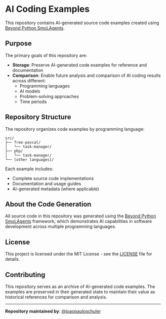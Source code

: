 # AI Coding Examples

This repository contains AI-generated source code examples created using [Beyond Python SmoLAgents](https://github.com/joaopauloschuler/beyond-python-smolagents).

## Purpose

The primary goals of this repository are:
- **Storage**: Preserve AI-generated code examples for reference and documentation
- **Comparison**: Enable future analysis and comparison of AI coding results across different:
  - Programming languages
  - AI models
  - Problem-solving approaches
  - Time periods

## Repository Structure

The repository organizes code examples by programming language:

```
src/
├── free-pascal/
│   └── task-manager/
├── php/
│   └── task-manager/
└── [other languages]/
```

Each example includes:
- Complete source code implementations
- Documentation and usage guides
- AI-generated metadata (where applicable)

## About the Code Generation

All source code in this repository was generated using the [Beyond Python SmoLAgents](https://github.com/joaopauloschuler/beyond-python-smolagents) framework, which demonstrates AI capabilities in software development across multiple programming languages.

## License

This project is licensed under the MIT License - see the [LICENSE](LICENSE) file for details.

## Contributing

This repository serves as an archive of AI-generated code examples. The examples are preserved in their generated state to maintain their value as historical references for comparison and analysis.

---

**Repository maintained by**: [@joaopauloschuler](https://github.com/joaopauloschuler)
